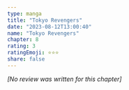 ```yaml
---
type: manga
title: "Tokyo Revengers"
date: "2023-08-12T13:00:40"
name: "Tokyo Revengers"
chapter: 8
rating: 3
ratingEmoji: ⭐️⭐️⭐️
share: false
---
```


_[No review was written for this chapter]_
